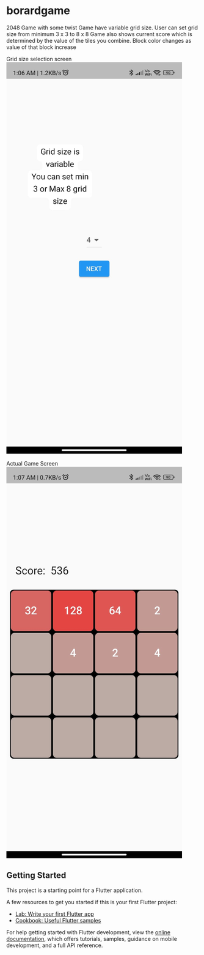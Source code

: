 # borardgame

2048 Game with some twist
Game have variable grid size. User can set grid size from minimum 3 x 3 to 8 x 8
Game also shows current score which is determined by the value of the tiles you combine.
Block color changes as value of that block increase

Grid size selection screen
![Grid size selection screen](2048_2.jpeg)

Actual Game Screen
![Game Screen](2048_1.jpeg)




## Getting Started

This project is a starting point for a Flutter application.

A few resources to get you started if this is your first Flutter project:

- [Lab: Write your first Flutter app](https://docs.flutter.dev/get-started/codelab)
- [Cookbook: Useful Flutter samples](https://docs.flutter.dev/cookbook)

For help getting started with Flutter development, view the
[online documentation](https://docs.flutter.dev/), which offers tutorials,
samples, guidance on mobile development, and a full API reference.
